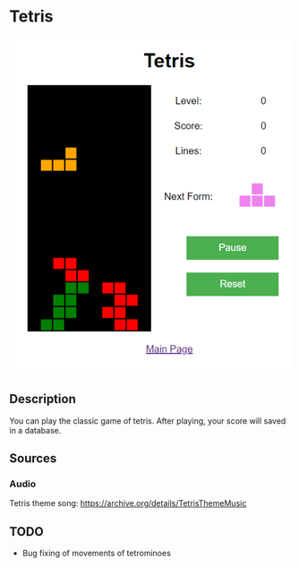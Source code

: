 # Tetris
<p align="center"><img alt="tetris screenshot" src="assets/images/screenshot_tetris.png"></p>

## Description
You can play the classic game of tetris. After playing, your score will saved in a database.

## Sources
### Audio
Tetris theme song: https://archive.org/details/TetrisThemeMusic  

## TODO
- Bug fixing of movements of tetrominoes